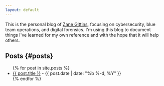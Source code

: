 ```yaml
---
layout: default
---
```

This is the personal blog of [Zane Gittins](/about/), focusing on cybersecurity, blue team operations, and digital forensics. I'm using this blog to document things I've learned for my own reference and with the hope that it will help others.

## Posts {#posts}

<ul>
  {% for post in site.posts %}
    <li><a href="{{ post.url }}">{{ post.title }}</a> - {{ post.date | date: "%b %-d, %Y" }}</li>
  {% endfor %}
</ul>